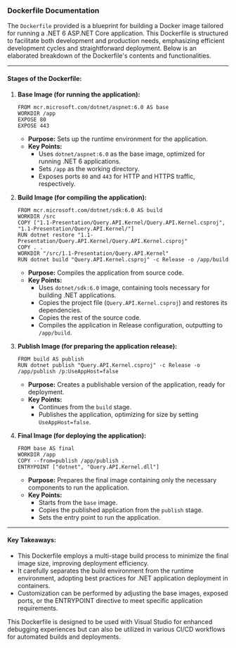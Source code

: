 ### Dockerfile Documentation

The `Dockerfile` provided is a blueprint for building a Docker image tailored for running a .NET 6 ASP.NET Core application. This Dockerfile is structured to facilitate both development and production needs, emphasizing efficient development cycles and straightforward deployment. Below is an elaborated breakdown of the Dockerfile's contents and functionalities.

---

#### **Stages of the Dockerfile:**

1. **Base Image (for running the application):**

   ```docker
   FROM mcr.microsoft.com/dotnet/aspnet:6.0 AS base
   WORKDIR /app
   EXPOSE 80
   EXPOSE 443
   ```

   - **Purpose:** Sets up the runtime environment for the application.
   - **Key Points:**
     - Uses `dotnet/aspnet:6.0` as the base image, optimized for running .NET 6 applications.
     - Sets `/app` as the working directory.
     - Exposes ports `80` and `443` for HTTP and HTTPS traffic, respectively.

2. **Build Image (for compiling the application):**

   ```docker
   FROM mcr.microsoft.com/dotnet/sdk:6.0 AS build
   WORKDIR /src
   COPY ["1.1-Presentation/Query.API.Kernel/Query.API.Kernel.csproj", "1.1-Presentation/Query.API.Kernel/"]
   RUN dotnet restore "1.1-Presentation/Query.API.Kernel/Query.API.Kernel.csproj"
   COPY . .
   WORKDIR "/src/1.1-Presentation/Query.API.Kernel"
   RUN dotnet build "Query.API.Kernel.csproj" -c Release -o /app/build
   ```

   - **Purpose:** Compiles the application from source code.
   - **Key Points:**
     - Uses `dotnet/sdk:6.0` image, containing tools necessary for building .NET applications.
     - Copies the project file (`Query.API.Kernel.csproj`) and restores its dependencies.
     - Copies the rest of the source code.
     - Compiles the application in Release configuration, outputting to `/app/build`.

3. **Publish Image (for preparing the application release):**

   ```docker
   FROM build AS publish
   RUN dotnet publish "Query.API.Kernel.csproj" -c Release -o /app/publish /p:UseAppHost=false
   ```

   - **Purpose:** Creates a publishable version of the application, ready for deployment.
   - **Key Points:**
     - Continues from the `build` stage.
     - Publishes the application, optimizing for size by setting `UseAppHost=false`.

4. **Final Image (for deploying the application):**
   ```docker
   FROM base AS final
   WORKDIR /app
   COPY --from=publish /app/publish .
   ENTRYPOINT ["dotnet", "Query.API.Kernel.dll"]
   ```
   - **Purpose:** Prepares the final image containing only the necessary components to run the application.
   - **Key Points:**
     - Starts from the `base` image.
     - Copies the published application from the `publish` stage.
     - Sets the entry point to run the application.

---

#### **Key Takeaways:**

- This Dockerfile employs a multi-stage build process to minimize the final image size, improving deployment efficiency.
- It carefully separates the build environment from the runtime environment, adopting best practices for .NET application deployment in containers.
- Customization can be performed by adjusting the base images, exposed ports, or the ENTRYPOINT directive to meet specific application requirements.

This Dockerfile is designed to be used with Visual Studio for enhanced debugging experiences but can also be utilized in various CI/CD workflows for automated builds and deployments.
